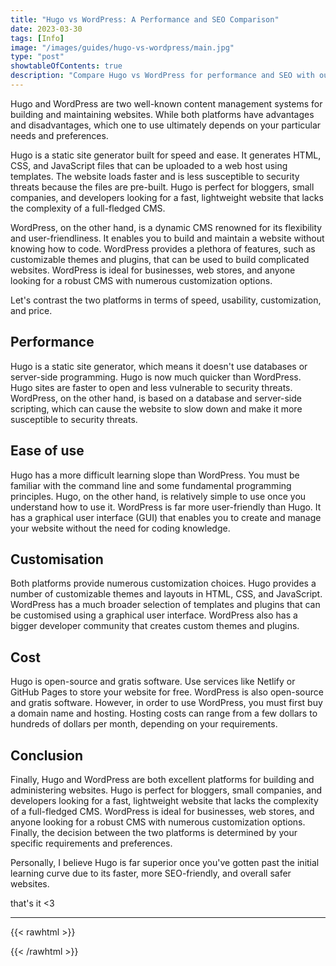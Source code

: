 ```yaml
---
title: "Hugo vs WordPress: A Performance and SEO Comparison"
date: 2023-03-30
tags: [Info]
image: "/images/guides/hugo-vs-wordpress/main.jpg"
type: "post"
showtableOfContents: true
description: "Compare Hugo vs WordPress for performance and SEO with our guide. Follow our analysis to choose the right platform for your website needs"
---
```


Hugo and WordPress are two well-known content management systems for building and maintaining websites. While both platforms have advantages and disadvantages, which one to use ultimately depends on your particular needs and preferences.

Hugo is a static site generator built for speed and ease. It generates HTML, CSS, and JavaScript files that can be uploaded to a web host using templates. The website loads faster and is less susceptible to security threats because the files are pre-built. Hugo is perfect for bloggers, small companies, and developers looking for a fast, lightweight website that lacks the complexity of a full-fledged CMS.

WordPress, on the other hand, is a dynamic CMS renowned for its flexibility and user-friendliness. It enables you to build and maintain a website without knowing how to code. WordPress provides a plethora of features, such as customizable themes and plugins, that can be used to build complicated websites. WordPress is ideal for businesses, web stores, and anyone looking for a robust CMS with numerous customization options.

Let's contrast the two platforms in terms of speed, usability, customization, and price.

## Performance
Hugo is a static site generator, which means it doesn't use databases or server-side programming. Hugo is now much quicker than WordPress. Hugo sites are faster to open and less vulnerable to security threats. WordPress, on the other hand, is based on a database and server-side scripting, which can cause the website to slow down and make it more susceptible to security threats.

## Ease of use
Hugo has a more difficult learning slope than WordPress. You must be familiar with the command line and some fundamental programming principles. Hugo, on the other hand, is relatively simple to use once you understand how to use it. WordPress is far more user-friendly than Hugo. It has a graphical user interface (GUI) that enables you to create and manage your website without the need for coding knowledge.

## Customisation 
Both platforms provide numerous customization choices. Hugo provides a number of customizable themes and layouts in HTML, CSS, and JavaScript. WordPress has a much broader selection of templates and plugins that can be customised using a graphical user interface. WordPress also has a bigger developer community that creates custom themes and plugins.

## Cost
Hugo is open-source and gratis software. Use services like Netlify or GitHub Pages to store your website for free. WordPress is also open-source and gratis software. However, in order to use WordPress, you must first buy a domain name and hosting. Hosting costs can range from a few dollars to hundreds of dollars per month, depending on your requirements.


## Conclusion
Finally, Hugo and WordPress are both excellent platforms for building and administering websites. Hugo is perfect for bloggers, small companies, and developers looking for a fast, lightweight website that lacks the complexity of a full-fledged CMS. WordPress is ideal for businesses, web stores, and anyone looking for a robust CMS with numerous customization options. Finally, the decision between the two platforms is determined by your specific requirements and preferences.

Personally, I believe Hugo is far superior once you've gotten past the initial learning curve due to its faster, more SEO-friendly, and overall safer websites.


that's it <3

----

{{< rawhtml >}} 
<script src="https://utteranc.es/client.js"
        repo="mansoorbarri/website"
        issue-term="title"
        theme="github-dark"
        crossorigin="anonymous"
        async>
</script>
{{< /rawhtml >}}